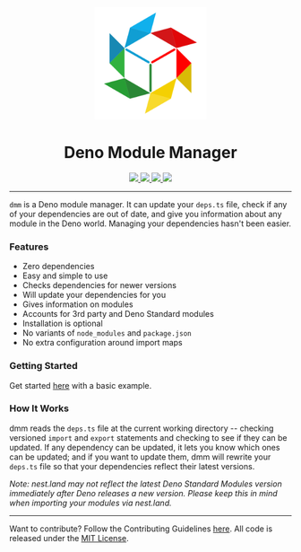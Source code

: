<p align="center">
  <img height="200" src="logo.png" alt="Deno Module Manager">
  <h1 align="center">Deno Module Manager</h1>
</p>
<p align="center">
  <a href="https://github.com/drashland/dmm/releases">
    <img src="https://img.shields.io/github/release/drashland/dmm.svg?color=bright_green&label=latest">
  </a>
  <a href="https://github.com/drashland/dmm/actions">
    <img src="https://img.shields.io/github/workflow/status/drashland/dmm/master?label=ci">
  </a>
  <a href="https://discord.gg/SgejNXq">
    <img src="https://img.shields.io/badge/chat-on%20discord-blue">
  </a>
  <a href="https://rb.gy/5ppdbh">
    <img src="https://img.shields.io/badge/Tutorials-YouTube-red">
  </a>
</p>

---

`dmm` is a Deno module manager. It can update your `deps.ts` file, check if any of your dependencies are out of date, and give you information about any module in the Deno world. Managing your dependencies hasn't been easier.

### Features

* Zero dependencies
* Easy and simple to use
* Checks dependencies for newer versions
* Will update your dependencies for you
* Gives information on modules
* Accounts for 3rd party and Deno Standard modules
* Installation is optional
* No variants of `node_modules` and `package.json`
* No extra configuration around import maps

### Getting Started

Get started [here](https://drash.land/dmm/#/#quickstart) with a basic example.

### How It Works

dmm reads the `deps.ts` file at the current working directory -- checking versioned `import` and `export` statements and checking to see if they can be updated. If any dependency can be updated, it lets you know which ones can be updated; and if you want to update them, dmm will rewrite your `deps.ts` file so that your dependencies reflect their latest versions.

_Note: nest.land may not reflect the latest Deno Standard Modules version immediately after Deno releases a new version. Please keep this in mind when importing your modules via nest.land._

---

Want to contribute? Follow the Contributing Guidelines [here](https://github.com/drashland/.github/blob/master/CONTRIBUTING.md). All code is released under the [MIT License](./LICENSE).
